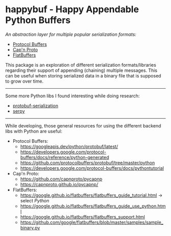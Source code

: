 # happybuf - **H**appy **Ap**pendable **Py**thon **Buf**fers

*An abstraction layer for multiple popular serialization formats:*

* [Protocol Buffers][]
* [Cap'n Proto][]
* [FlatBuffers][]

This package is an exploration of different serialization formats/libraries
regarding their support of appending (chaining) multiple messages.
This can be useful when storing serialized data in a binary file that is
supposed to grow over time.

------

Some more Python libs I found interesting while doing research:

* [protobuf-serialization](https://github.com/alvinchow86/protobuf-serialization-py)
* [serpy](https://github.com/clarkduvall/serpy)

------

While developing, those general resources for using the different backend libs with Python are useful:

* Protocol Buffers:
    * <https://googleapis.dev/python/protobuf/latest/>
    * <https://developers.google.com/protocol-buffers/docs/reference/python-generated>
    * <https://github.com/protocolbuffers/protobuf/tree/master/python>
    * <https://developers.google.com/protocol-buffers/docs/pythontutorial>
* Cap'n Proto:
    * <https://github.com/capnproto/pycapnp>
    * <https://capnproto.github.io/pycapnp/>
* FlatBuffers:
    * <https://google.github.io/flatbuffers/flatbuffers_guide_tutorial.html> -> select *Python*
    * <https://google.github.io/flatbuffers/flatbuffers_guide_use_python.html>
    * <https://google.github.io/flatbuffers/flatbuffers_support.html>
    * <https://github.com/google/flatbuffers/blob/master/samples/sample_binary.py>

[Protocol Buffers]: https://developers.google.com/protocol-buffers/
[Cap'n Proto]: https://capnproto.org/
[FlatBuffers]: https://google.github.io/flatbuffers/

